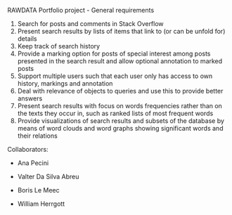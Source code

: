 RAWDATA Portfolio project - General requirements
1) Search for posts and comments in Stack Overflow
2) Present search results by lists of items that link to (or can be unfold for) details
3) Keep track of search history
4) Provide a marking option for posts of special interest among posts presented in the search
result and allow optional annotation to marked posts
5) Support multiple users such that each user only has access to own history, markings and
annotation
6) Deal with relevance of objects to queries and use this to provide better answers
7) Present search results with focus on words frequencies rather than on the texts they occur
in, such as ranked lists of most frequent words
8) Provide visualizations of search results and subsets of the database by means of word
clouds and word graphs showing significant words and their relations

Collaborators:

- Ana Pecini

- Valter Da Silva Abreu

- Boris Le Meec

- William Herrgott
